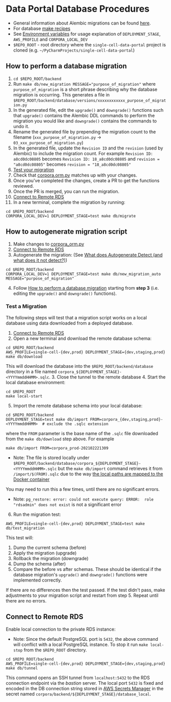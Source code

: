 # Data Portal Database Procedures

- General information about Alembic migrations can be found [here](https://alembic.sqlalchemy.org/en/latest/index.html).
- For database [make recipes](../Makefile)
- See [Environment variables](../../README.md#environment-variables) for 
usage explanation of `DEPLOYMENT_STAGE`, `AWS_PROFILE` and `CORPORA_LOCAL_DEV`
- `$REPO_ROOT` - root directory where the `single-cell-data-portal` project is cloned (e.g. `~/PyCharmProjects/single-cell-data-portal`)

## How to perform a database migration

1. `cd $REPO_ROOT/backend`
1. Run `make db/new_migration MESSAGE="purpose_of_migration"` where `purpose_of_migration` is a short phrase describing why the database migration is occurring.
   This generates a file in `$REPO_ROOT/backend/database/versions/xxxxxxxxxxxx_purpose_of_migration.py`
1. In the generated file, edit the `upgrade()` and `downgrade()` functions such that `upgrade()` contains the Alembic DDL commands to perform the migration you would like and `downgrade()` contains the commands to undo it.
1. Rename the generated file by prepending the migration count to the filename (`xxx_purpose_of_migration.py` -> `03_xxx_purpose_of_migration.py`)
1. In the generated file, update the `Revision ID` and the `revision` (used by Alembic) to include the migration count.
For example `Revision ID: a8cd0dc08805` becomes `Revision ID: 18_a8cd0dc08805` and `revision = "a8cd0dc08805"` becomes `revision = "18_a8cd0dc08805"` 
1. [Test your migration](#test-a-migration)
1. Check that [corpora.orm.py](../corpora/common/corpora_orm.py) matches up with your changes.
1. Once you've completed the changes, create a PR to get the functions reviewed.
1. Once the PR is merged, you can run the migration.
1. [Connect to Remote RDS](#connect-to-remote-rds)
1. In a new terminal, complete the migration by running:
```shell
cd $REPO_ROOT/backend
CORPORA_LOCAL_DEV=1 DEPLOYMENT_STAGE=test make db/migrate
```

## How to autogenerate migration script

1. Make changes to [corpora_orm.py](../corpora/common/corpora_orm.py)
2. [Connect to Remote RDS](#connect-to-remote-rds)
3. Autogenerate the migration:
(See [What does Autogenerate Detect (and what does it not detect?)](https://alembic.sqlalchemy.org/en/latest/autogenerate.html#what-does-autogenerate-detect-and-what-does-it-not-detect))
```shell
cd $REPO_ROOT/backend
CORPORA_LOCAL_DEV=1 DEPLOYMENT_STAGE=test make db/new_migration_auto MESSAGE="purpose_of_migration"
```
4. Follow [How to perform a database migration](#how-to-perform-a-database-migration) starting from **step 3** 
(i.e. editing the `upgrade()` and `downgrade()` functions).

### Test a Migration
The following steps will test that a migration script works on a local database using data downloaded from a deployed database. 

1. [Connect to Remote RDS](#connect-to-remote-rds)
2. Open a new terminal and download the remote database schema:
```shell
cd $REPO_ROOT/backend
AWS_PROFILE=single-cell-{dev,prod} DEPLOYMENT_STAGE={dev,staging,prod} make db/download
```
This will download the database into the `$REPO_ROOT/backend/database` directory in a file named `corpora_${DEPLOYMENT_STAGE}-<YYYYmmddHHMM>.sqlc`.
3. Close the tunnel to the remote database
4. Start the local database environment:
```shell
cd $REPO_ROOT
make local-start
```
5. Import the remote database schema into your local database:
```shell
cd $REPO_ROOT/backend
DEPLOYMENT_STAGE=test make db/import FROM=corpora_{dev,staging,prod}-<YYYYmmddHHMM>  # exclude the .sqlc extension
```
where the `FROM` parameter is the base name of the `.sqlc` file downloaded from the `make db/download` step above. For example 
```shell
make db/import FROM=corpora_prod-202102221309
```
- Note: The file is stored locally under `$REPO_ROOT/backend/database/corpora_${DEPLOYMENT_STAGE}-<YYYYmmddHHMM>.sqlc` 
but the `make db/import` command retrieves it from `/import/$(FROM).sqlc` due to the way [the local paths are mapped to the Docker container](https://github.com/chanzuckerberg/corpora-data-portal/blob/ffca067b9e4aea237fa2bd7c7a9cbc5813ebd449/docker-compose.yml#L13)

You may need to run this a few times, until there are no significant errors.
 - Note: `pg_restore: error: could not execute query: ERROR:  role "rdsadmin" does not exist` is not a significant error
6. Run the migration test:
```shell
AWS_PROFILE=single-cell-{dev,prod} DEPLOYMENT_STAGE=test make db/test_migration
``` 
This test will:
1. Dump the current schema (before)
1. Apply the migration (upgrade)
1. Rollback the migration (downgrade)
1. Dump the schema (after)
1. Compare the before vs after schemas. These should be identical if the database migration's `upgrade()` and `downgrade()` functions were implemented correctly.

If there are no differences then the test passed. If the test didn't pass, make adjustments to your migration script and restart from step 5. Repeat until there are no errors.

## Connect to Remote RDS
Enable local connection to the private RDS instance:

- Note: Since the default PostgreSQL port is `5432`, the above command will conflict with a local PostgreSQL instance.
To stop it run `make local-stop` from the `$REPO_ROOT` directory.


```shell
cd $REPO_ROOT/backend
AWS_PROFILE=single-cell-{dev,prod} DEPLOYMENT_STAGE={dev,staging,prod} make db/tunnel
```

This command opens an SSH tunnel from `localhost:5432` to the RDS connection endpoint via the *bastion* server.
The local port `5432` is fixed and encoded in the DB connection string stored in 
[AWS Secrets Manager](https://us-west-2.console.aws.amazon.com/secretsmanager/home?region=us-west-2#!/listSecrets/)
in the secret named `corpora/backend/${DEPLOYMENT_STAGE}/database_local`.

